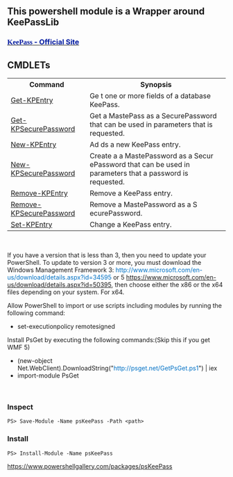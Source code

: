 <h2>This powershell module is a Wrapper around KeePassLib</h2><h3><a href="http://keepass.info/"><font color="#001ba0"><strong><font face="Segoe UI Semibold">KeePass</font></strong> - Official Site</font></a></h3><h2>CMDLETs</h2><table><colgroup> <col /> <col /></colgroup><tbody><tr><th>Command</th><th>Synopsis</th></tr><tr><td><a href="https://pskeepass.codeplex.com/wikipage?title=Get-KPEntry" target="_blank">Get-KPEntry</a></td><td>Ge t one or more fields of a database KeePass.</td></tr><tr><td><a href="https://pskeepass.codeplex.com/wikipage?title=Get-KPSecurePassword" target="_blank">Get-KPSecurePassword</a></td><td>Get a MastePass&nbsp;as a SecurePassword that can be used in parameters that is requested.</td></tr><tr><td><a href="https://pskeepass.codeplex.com/wikipage?title=New-KPEntry" target="_blank">New-KPEntry</a></td><td>Ad ds a new KeePass entry.</td></tr><tr><td><a href="https://pskeepass.codeplex.com/wikipage?title=New-KPSecurePassword" target="_blank">New-KPSecurePassword</a></td><td>Create a a MastePassword as a Secur ePassword that can be used in parameters that a password is requested.</td></tr><tr><td><a href="https://pskeepass.codeplex.com/wikipage?title=Remove-KPEntry" target="_blank">Remove-KPEntry</a></td><td>Remove a KeePass entry.</td></tr><tr><td><a href="https://pskeepass.codeplex.com/wikipage?title=Remove-KPSecurePassword" target="_blank">Remove-KPSecurePassword</a></td><td>Remove a MastePassword as a S ecurePassword.</td></tr><tr><td><a href=" https://pskeepass.codeplex.com/wikipage?title=Set-KPEntry" target="_blank">Set-KPEntry</a></td><td>Change a KeePass entry.</td></tr></tbody></table><p>&nbsp;</p><p>If you have a version that is less than 3, then you need to update your PowerShell. To update to version 3 or more, you must download the Windows Management Framework 3:&nbsp;<a style="text-decoration: none; color: #0071c5;" href="http://www.microsoft.com/en-us/download/details.aspx?id=34595" rel="nofollow">http://www.microsoft.com/en-us/download/details.aspx?id=34595</a>&nbsp;or 5 <a title="https://www.microsoft.com/en-us/download/details.aspx?id=50395" href="https://www.microsoft.com/en-us/download/details.aspx?id=50395">https://www.microsoft.com/en-us/download/details.aspx?id=50395</a>, then choose either the x86 or the x64 files depending on your system. For x64.</p><p>Allow PowerShell to import or use scripts including modules by running the following command:</p><ul><li>set-executionpolicy remotesigned</li></ul><p>Install PsGet by executing the following commands:(Skip this if you get WMF 5)</p><ul><li>(new-object Net.WebClient).DownloadString("<a style="text-decoration: none; color: #0071c5;" href="http://psget.net/GetPsGet.ps1" rel="nofollow">http://psget.net/GetPsGet.ps1</a>") | iex</li><li>import-module PsGet</li></ul><p>&nbsp;</p><h3>Inspect</h3><div><p><code>PS&gt; Save-Module -Name psKeePass -Path &lt;path&gt; </code></p></div><h3>Install</h3><div><p><code>PS&gt; Install-Module -Name psKeePass </code></p></div><p><a title="https://www.powershellgallery.com/packages/psKeePass" href="https://www.powershellgallery.com/packages/psKeePass" target="_blank">https://www.powershellgallery.com/packages/psKeePass</a></p><p>&nbsp;</p>
